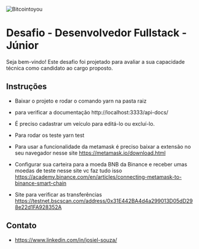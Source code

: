![Bitcointoyou](https://bitcointoyou.com/_next/static/media/logoAzul.c6609791.png)

# Desafio - Desenvolvedor Fullstack - Júnior
Seja bem-vindo! Este desafio foi projetado para avaliar a sua capacidade técnica como candidato ao cargo proposto.

## Instruções
- Baixar o projeto e rodar o comando  yarn  na pasta raiz 
- para verificar a documentação http://localhost:3333/api-docs/
- É preciso cadastrar um veículo para editá-lo ou excluí-lo.
- Para rodar os teste yarn test

- Para usar a funcionalidade da metamask é preciso baixar a extensão no seu navegador nesse site https://metamask.io/download.html
- Configurar sua carteira para a moeda BNB da Binance   e receber umas moedas de teste nesse site vc 
faz tudo isso https://academy.binance.com/en/articles/connecting-metamask-to-binance-smart-chain

- Site para verificar as transferências https://testnet.bscscan.com/address/0x31E442BA4d4a299013D05dD298e22d1FA928352A


## Contato 
- https://www.linkedin.com/in/josiel-souza/